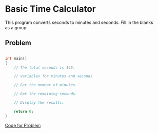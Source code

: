# Basic Time Calculator

This program converts seconds to minutes and seconds.
Fill in the blanks as a group.

## Problem
```c++

int main()
{
	// The total seconds is 145.

	// Variables for minutes and seconds

	// Get the number of minutes.

	// Get the remaining seconds.

	// Display the results.

    return 0;
}
```
[Code for Problem](/Activities/Session%2003%20-%20Coding%20Practice/Basic%20Time%20Calculator/timeProblem.cpp)
<!-- <br>[Code for Solution](/Activities/Session%2003%20-%20Coding%20Practice/Basic%20Time%20Calculator/timeSolution.cpp) -->
